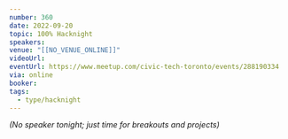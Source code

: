 ```yaml
---
number: 360
date: 2022-09-20
topic: 100% Hacknight
speakers:
venue: "[[NO_VENUE_ONLINE]]"
videoUrl:
eventUrl: https://www.meetup.com/civic-tech-toronto/events/288190334
via: online
booker:
tags:
  - type/hacknight
---
```

*(No speaker tonight; just time for breakouts and projects)*
